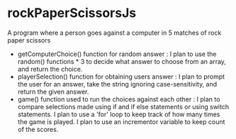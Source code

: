 # rockPaperScissorsJs
A program where a person goes against a computer in 5 matches of rock paper scissors

- getComputerChoice() function for random answer :
I plan to use the random() functions * 3 to decide what answer to choose from an array, and return the choice.
- playerSelection() function for obtaining users answer :
I plan to prompt the user for an answer, take the string ignoring case-sensitivity, and return the given answer.
- game() function used to run the choices against each other :
I plan to compare selections made using if and if else statements or using switch statements.
I plan to use a 'for' loop to keep track of how many times the game is played.
I plan to use an incrementor variable to keep count of the scores.

